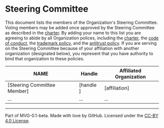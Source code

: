# Steering Committee

This document lists the members of the Organization's Steering Committee. Voting members may be added once 
approved by the Steering Committee as described in the [charter](./CHARTER.md). By adding your name to this list 
you are agreeing to abide by all Organization polices, including the [charter](./CHARTER.md), the [code of 
conduct](./CODE-OF-CONDUCT.md), the [trademark policy](./TRADEMARKS.md), and the [antitrust 
policy](./ANTITRUST.md). If you are serving on the Steering Committee because of your affiliation with another 
organization (designated below), you represent that you have authority to bind that organization to these 
policies.

| **NAME** | **Handle** | **Affiliated Organization** |
| --- | --- | --- |
| [Steering Committee Member] | [handle ] | [affiliation] |
|  ... | ... | ... |

---
Part of MVG-0.1-beta.
Made with love by GitHub. Licensed under the [CC-BY 4.0 
License](https://creativecommons.org/licenses/by-sa/4.0/).

